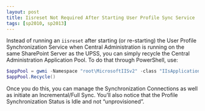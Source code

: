 ```yaml
---
layout: post
title: Iisreset Not Required After Starting User Profile Sync Service
tags: [sp2010, sp2013]
---
```


Instead of running an `iisreset` after starting (or re-starting) the User Profile Synchronization Service when Central Administration is running on the same SharePoint Server as the UPSS, you can simply recycle the Central Administration Application Pool.  To do that through PowerShell, use:

```powershell
$appPool = gwmi -Namespace "root\MicrosoftIISv2" -class "IIsApplicationPool" | where {$_.Name -eq "W3SVC/APPPOOLS/SharePoint Central Administration v4"}
$appPool.Recycle()
```

Once you do this, you can manage the Synchronization Connections as well as initiate an Incremental/Full Sync.  You’ll also notice that the Profile Synchronization Status is Idle and not “unprovisioned”.